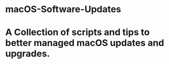 # macOS-Software-Updates
# A Collection of scripts and tips to better managed macOS updates and upgrades.

